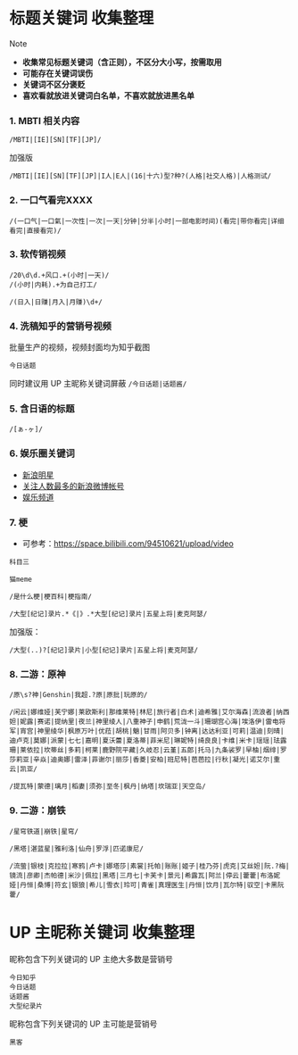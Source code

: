 # 标题关键词 收集整理

> [!NOTE]
>
> - **收集常见标题关键词（含正则），不区分大小写，按需取用**
> - **可能存在关键词误伤**
> - **关键词不区分褒贬**
> - **喜欢看就放进关键词白名单，不喜欢就放进黑名单**

### 1. MBTI 相关内容

```
/MBTI|[IE][SN][TF][JP]/
```

加强版

```
/MBTI|[IE][SN][TF][JP]|I人|E人|(16|十六)型?种?(人格|社交人格)|人格测试/
```

### 2. 一口气看完XXXX

```
/(一口气|一口氣|一次性|一次|一天|分钟|分半|小时|一部电影时间)(看完|带你看完|详细看完|直接看完)/
```

### 3. 软传销视频

```
/20\d\d.+风口.+(小时|一天)/
/(小时|内耗).+为自己打工/
```

```
/(日入|日赚|月入|月赚)\d+/
```

### 4. 洗稿知乎的营销号视频

批量生产的视频，视频封面均为知乎截图

```
今日话题
```

同时建议用 UP 主昵称关键词屏蔽 `/今日话题|话题酱/`

### 5. 含日语的标题

```
/[ぁ-ヶ]/
```

### 6. 娱乐圈关键词

- [新浪明星](https://weibo.com/cewebrity)
- [关注人数最多的新浪微博帐号](https://zh.wikipedia.org/wiki/%E5%85%B3%E6%B3%A8%E4%BA%BA%E6%95%B0%E6%9C%80%E5%A4%9A%E7%9A%84%E6%96%B0%E6%B5%AA%E5%BE%AE%E5%8D%9A%E5%B8%90%E5%8F%B7)
- [娱乐频道](https://www.bilibili.com/c/ent/)

### 7. 梗

- 可参考：https://space.bilibili.com/94510621/upload/video

```
科目三
```

```
猫meme
```

```
/是什么梗|梗百科|梗指南/
```

```
/大型[纪记]录片.*《|》.*大型[纪记]录片|五星上将|麦克阿瑟/
```

加强版：

```
/大型(..)?[纪记]录片|小型[纪记]录片|五星上将|麦克阿瑟/
```

### 8. 二游：原神

```
/原\s?神|Genshin|我超.?原|原批|玩原的/
```

```
/闲云|娜维娅|芙宁娜|莱欧斯利|那维莱特|林尼|旅行者|白术|迪希雅|艾尔海森|流浪者|纳西妲|妮露|赛诺|提纳里|夜兰|神里绫人|八重神子|申鹤|荒泷一斗|珊瑚宫心海|埃洛伊|雷电将军|宵宫|神里绫华|枫原万叶|优菈|胡桃|魈|甘雨|阿贝多|钟离|达达利亚|可莉|温迪|刻晴|迪卢克|莫娜|派蒙|七七|嘉明|夏沃蕾|夏洛蒂|菲米尼|琳妮特|绮良良|卡维|米卡|瑶瑶|珐露珊|莱依拉|坎蒂丝|多莉|柯莱|鹿野院平藏|久岐忍|云堇|五郎|托马|九条裟罗|早柚|烟绯|罗莎莉亚|辛焱|迪奥娜|雷泽|菲谢尔|丽莎|香菱|安柏|班尼特|芭芭拉|行秋|凝光|诺艾尔|重云|凯亚/
```

```
/提瓦特|蒙德|璃月|稻妻|须弥|至冬|枫丹|纳塔|坎瑞亚|天空岛/
```

### 9. 二游：崩铁

```
/星穹铁道|崩铁|星穹/
```

```
/黑塔|湛蓝星|雅利洛|仙舟|罗浮|匹诺康尼/
```

```
/流萤|银枝|克拉拉|寒鸦|卢卡|娜塔莎|素裳|托帕|账账|姬子|桂乃芬|虎克|艾丝妲|阮.?梅|镜流|彦卿|杰帕德|米沙|佩拉|黑塔|三月七|卡芙卡|景元|希露瓦|阿兰|停云|藿藿|布洛妮娅|丹恒|桑博|符玄|银狼|希儿|雪衣|玲可|青雀|真理医生|丹恒|饮月|瓦尔特|驭空|卡黑阮藿/
```

# UP 主昵称关键词 收集整理

昵称包含下列关键词的 UP 主绝大多数是营销号

```
今日知乎
今日话题
话题酱
大型纪录片
```

昵称包含下列关键词的 UP 主可能是营销号

```
黑客
```
